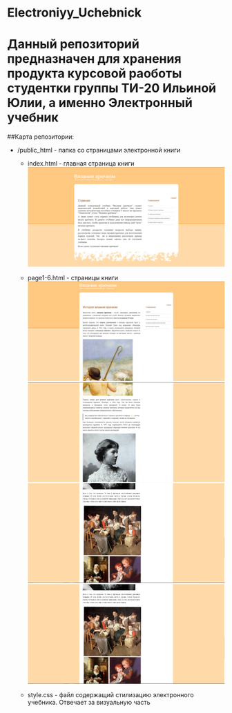 # Electroniyy_Uchebnick
# Данный репозиторий предназначен для хранения продукта курсовой раоботы студентки группы ТИ-20 Ильиной Юлии, а именно Электронный учебник
 ##Карта репозитории:
 - /public_html - папка со страницами электронной книги
    - index.html - главная страница книги
    ![alt text](https://github.com/GrustnyyVeselchak/Electroniyy_Uchebnick/blob/main/screenshots/index.PNG)
    - page1-6.html - страницы книги
    ![alt text](https://github.com/GrustnyyVeselchak/Electroniyy_Uchebnick/blob/main/screenshots/page2.1.PNG)
    ![alt text](https://github.com/GrustnyyVeselchak/Electroniyy_Uchebnick/blob/main/screenshots/page2.2.PNG)
    ![alt text](https://github.com/GrustnyyVeselchak/Electroniyy_Uchebnick/blob/main/screenshots/page2.3.PNG)
    ![alt text](https://github.com/GrustnyyVeselchak/Electroniyy_Uchebnick/blob/main/screenshots/page2.3.PNG)

    - style.css - файл содержащий стилизацию электронного учебника. Отвечает за визуальную часть
    


